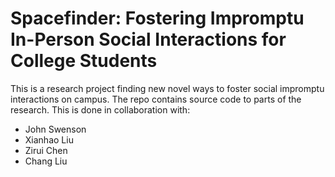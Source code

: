 # Spacefinder: Fostering Impromptu In-Person Social Interactions for College Students

This is a research project finding new novel ways to foster social impromptu interactions on campus. The repo contains source code to parts of the research. This is done in collaboration with:
* John Swenson
* Xianhao Liu
* Zirui Chen
* Chang Liu
